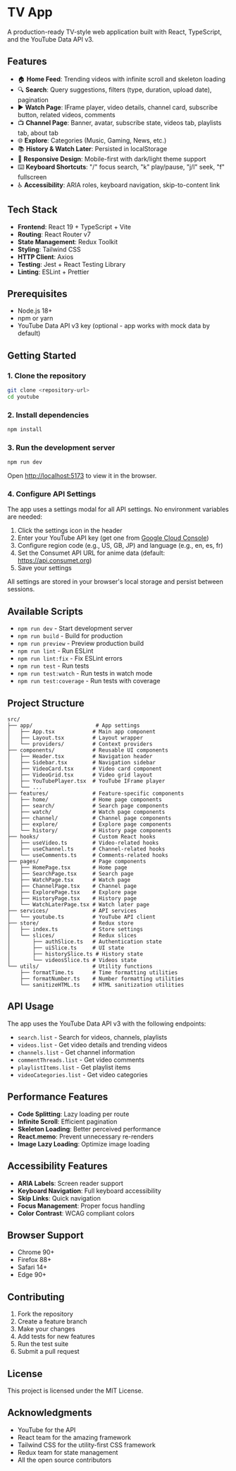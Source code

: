 # TV App

A production-ready TV-style web application built with React, TypeScript, and the YouTube Data API v3.

## Features

- 🏠 **Home Feed**: Trending videos with infinite scroll and skeleton loading
- 🔍 **Search**: Query suggestions, filters (type, duration, upload date), pagination
- ▶️ **Watch Page**: IFrame player, video details, channel card, subscribe button, related videos, comments
- 📺 **Channel Page**: Banner, avatar, subscribe state, videos tab, playlists tab, about tab
- 🌐 **Explore**: Categories (Music, Gaming, News, etc.)
- 📚 **History & Watch Later**: Persisted in localStorage
- 🎨 **Responsive Design**: Mobile-first with dark/light theme support
- ⌨️ **Keyboard Shortcuts**: "/" focus search, "k" play/pause, "j/l" seek, "f" fullscreen
- ♿ **Accessibility**: ARIA roles, keyboard navigation, skip-to-content link

## Tech Stack

- **Frontend**: React 19 + TypeScript + Vite
- **Routing**: React Router v7
- **State Management**: Redux Toolkit
- **Styling**: Tailwind CSS
- **HTTP Client**: Axios
- **Testing**: Jest + React Testing Library
- **Linting**: ESLint + Prettier

## Prerequisites

- Node.js 18+ 
- npm or yarn
- YouTube Data API v3 key (optional - app works with mock data by default)

## Getting Started

### 1. Clone the repository

```bash
git clone <repository-url>
cd youtube
```

### 2. Install dependencies

```bash
npm install
```

### 3. Run the development server

```bash
npm run dev
```

Open [http://localhost:5173](http://localhost:5173) to view it in the browser.

### 4. Configure API Settings

The app uses a settings modal for all API settings. No environment variables are needed:

1. Click the settings icon in the header
2. Enter your YouTube API key (get one from [Google Cloud Console](https://console.cloud.google.com/))
3. Configure region code (e.g., US, GB, JP) and language (e.g., en, es, fr)
4. Set the Consumet API URL for anime data (default: https://api.consumet.org)
5. Save your settings

All settings are stored in your browser's local storage and persist between sessions.

## Available Scripts

- `npm run dev` - Start development server
- `npm run build` - Build for production
- `npm run preview` - Preview production build
- `npm run lint` - Run ESLint
- `npm run lint:fix` - Fix ESLint errors
- `npm run test` - Run tests
- `npm run test:watch` - Run tests in watch mode
- `npm run test:coverage` - Run tests with coverage

## Project Structure

```
src/
├── app/                    # App settings
│   ├── App.tsx            # Main app component
│   ├── Layout.tsx         # Layout wrapper
│   └── providers/         # Context providers
├── components/            # Reusable UI components
│   ├── Header.tsx         # Navigation header
│   ├── Sidebar.tsx        # Navigation sidebar
│   ├── VideoCard.tsx      # Video card component
│   ├── VideoGrid.tsx      # Video grid layout
│   ├── YouTubePlayer.tsx  # YouTube IFrame player
│   └── ...
├── features/              # Feature-specific components
│   ├── home/              # Home page components
│   ├── search/            # Search page components
│   ├── watch/             # Watch page components
│   ├── channel/           # Channel page components
│   ├── explore/           # Explore page components
│   └── history/           # History page components
├── hooks/                 # Custom React hooks
│   ├── useVideo.ts        # Video-related hooks
│   ├── useChannel.ts      # Channel-related hooks
│   └── useComments.ts     # Comments-related hooks
├── pages/                 # Page components
│   ├── HomePage.tsx       # Home page
│   ├── SearchPage.tsx     # Search page
│   ├── WatchPage.tsx      # Watch page
│   ├── ChannelPage.tsx    # Channel page
│   ├── ExplorePage.tsx    # Explore page
│   ├── HistoryPage.tsx    # History page
│   └── WatchLaterPage.tsx # Watch later page
├── services/              # API services
│   └── youtube.ts         # YouTube API client
├── store/                 # Redux store
│   ├── index.ts           # Store settings
│   └── slices/            # Redux slices
│       ├── authSlice.ts   # Authentication state
│       ├── uiSlice.ts     # UI state
│       ├── historySlice.ts # History state
│       └── videosSlice.ts # Videos state
└── utils/                 # Utility functions
    ├── formatTime.ts      # Time formatting utilities
    ├── formatNumber.ts    # Number formatting utilities
    └── sanitizeHTML.ts    # HTML sanitization utilities
```

## API Usage

The app uses the YouTube Data API v3 with the following endpoints:

- `search.list` - Search for videos, channels, playlists
- `videos.list` - Get video details and trending videos
- `channels.list` - Get channel information
- `commentThreads.list` - Get video comments
- `playlistItems.list` - Get playlist items
- `videoCategories.list` - Get video categories

## Performance Features

- **Code Splitting**: Lazy loading per route
- **Infinite Scroll**: Efficient pagination
- **Skeleton Loading**: Better perceived performance
- **React.memo**: Prevent unnecessary re-renders
- **Image Lazy Loading**: Optimize image loading

## Accessibility Features

- **ARIA Labels**: Screen reader support
- **Keyboard Navigation**: Full keyboard accessibility
- **Skip Links**: Quick navigation
- **Focus Management**: Proper focus handling
- **Color Contrast**: WCAG compliant colors

## Browser Support

- Chrome 90+
- Firefox 88+
- Safari 14+
- Edge 90+

## Contributing

1. Fork the repository
2. Create a feature branch
3. Make your changes
4. Add tests for new features
5. Run the test suite
6. Submit a pull request

## License

This project is licensed under the MIT License.

## Acknowledgments

- YouTube for the API
- React team for the amazing framework
- Tailwind CSS for the utility-first CSS framework
- Redux team for state management
- All the open source contributors